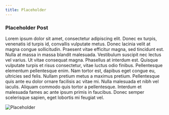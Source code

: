 ```yaml
---
title: Placeholder
---
```


### Placeholder Post

Lorem ipsum dolor sit amet, consectetur adipiscing elit. Donec ex turpis, venenatis id turpis id, convallis vulputate metus. Donec lacinia velit at magna congue sollicitudin. Praesent vitae efficitur magna, sed tincidunt est. Nulla at massa in massa blandit malesuada. Vestibulum suscipit nec lectus vel varius. Ut vitae consequat magna. Phasellus at interdum est. Quisque vulputate turpis et risus consectetur, vitae luctus odio finibus. Pellentesque elementum pellentesque enim. Nam tortor est, dapibus eget congue eu, ultricies sed felis. Nullam pretium metus a maximus pretium. Pellentesque quis ante eu dolor ornare facilisis ac vitae mi. Nulla malesuada et nibh vel iaculis. Aliquam commodo quis tortor a pellentesque. Interdum et malesuada fames ac ante ipsum primis in faucibus. Donec semper scelerisque sapien, eget lobortis mi feugiat vel.

![Placeholder](https://via.placeholder.com/468x60?text=Placeholder "Placeholder")